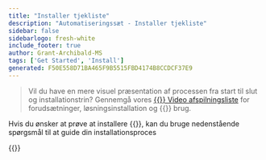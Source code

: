 ```yaml
---
title: "Installer tjekliste"
description: "Automatiseringssæt - Installer tjekliste"
sidebar: false
sidebarlogo: fresh-white
include_footer: true
author: Grant-Archibald-MS
tags: ['Get Started', 'Install']
generated: F50E558D71BA465F9B5515FBD4174B8CCDCF37E9
---
```


> Vil du have en mere visuel præsentation af processen fra start til slut og installationstrin? Gennemgå vores <a href='https://www.youtube.com/playlist?list=PLi9EhCY4z99VlRg4j7D1Or6XfXbUcEWZy' target='_blank'>{{<product-name>}} Video afspilningsliste</a> for forudsætninger, løsningsinstallation og {{<product-name>}} brug.

Hvis du ønsker at prøve at installere {{<product-name>}}, kan du bruge nedenstående spørgsmål til at guide din installationsproces

{{<questions name="/content/da/get-started/install-checklist.json" completed="Tak, fordi du fuldførte installationstjeklisten" showNavigationButtons=true locale="da">}}
